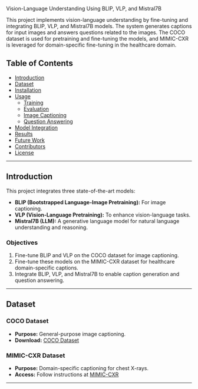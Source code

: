  Vision-Language Understanding Using BLIP, VLP, and Mistral7B

This project implements vision-language understanding by fine-tuning and integrating BLIP, VLP, and Mistral7B models. The system generates captions for input images and answers questions related to the images. The COCO dataset is used for pretraining and fine-tuning the models, and MIMIC-CXR is leveraged for domain-specific fine-tuning in the healthcare domain.

## Table of Contents

- [Introduction](#introduction)
- [Dataset](#dataset)
- [Installation](#installation)
- [Usage](#usage)
  - [Training](#training)
  - [Evaluation](#evaluation)
  - [Image Captioning](#image-captioning)
  - [Question Answering](#question-answering)
- [Model Integration](#model-integration)
- [Results](#results)
- [Future Work](#future-work)
- [Contributors](#contributors)
- [License](#license)

---

## Introduction

This project integrates three state-of-the-art models:
- **BLIP (Bootstrapped Language-Image Pretraining):** For image captioning.
- **VLP (Vision-Language Pretraining):** To enhance vision-language tasks.
- **Mistral7B (LLM):** A generative language model for natural language understanding and reasoning.

### Objectives
1. Fine-tune BLIP and VLP on the COCO dataset for image captioning.
2. Fine-tune these models on the MIMIC-CXR dataset for healthcare domain-specific captions.
3. Integrate BLIP, VLP, and Mistral7B to enable caption generation and question answering.

---

## Dataset

### COCO Dataset
- **Purpose:** General-purpose image captioning.
- **Download:** [COCO Dataset](https://cocodataset.org)

### MIMIC-CXR Dataset
- **Purpose:** Domain-specific captioning for chest X-rays.
- **Access:** Follow instructions at [MIMIC-CXR](https://physionet.org/content/mimic-cxr/)

---
